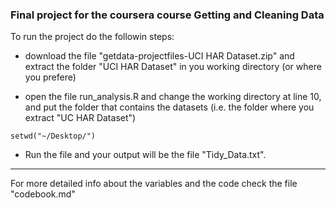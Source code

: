 
### Final project for the coursera course Getting and Cleaning Data


To run the project do the followin steps:

* download the file "getdata-projectfiles-UCI HAR Dataset.zip" and extract the folder "UCI HAR Dataset" in you working directory (or where you prefere)

* open the file run_analysis.R and change the working directory at line 10, and put the folder that contains the datasets (i.e. the folder where you extract "UC HAR Dataset")
```
setwd("~/Desktop/")
```
* Run the file and your output will be the file "Tidy_Data.txt".

------------
For more detailed info about the variables and the code check the file "codebook.md"

